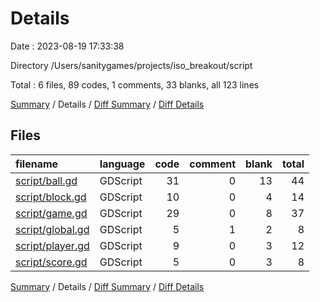 # Details

Date : 2023-08-19 17:33:38

Directory /Users/sanitygames/projects/iso_breakout/script

Total : 6 files,  89 codes, 1 comments, 33 blanks, all 123 lines

[Summary](results.md) / Details / [Diff Summary](diff.md) / [Diff Details](diff-details.md)

## Files
| filename | language | code | comment | blank | total |
| :--- | :--- | ---: | ---: | ---: | ---: |
| [script/ball.gd](/script/ball.gd) | GDScript | 31 | 0 | 13 | 44 |
| [script/block.gd](/script/block.gd) | GDScript | 10 | 0 | 4 | 14 |
| [script/game.gd](/script/game.gd) | GDScript | 29 | 0 | 8 | 37 |
| [script/global.gd](/script/global.gd) | GDScript | 5 | 1 | 2 | 8 |
| [script/player.gd](/script/player.gd) | GDScript | 9 | 0 | 3 | 12 |
| [script/score.gd](/script/score.gd) | GDScript | 5 | 0 | 3 | 8 |

[Summary](results.md) / Details / [Diff Summary](diff.md) / [Diff Details](diff-details.md)